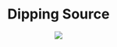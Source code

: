 <h1 align="center">Dipping Source</h1>

<div align="center">
<img src="https://user-images.githubusercontent.com/24207964/158057085-c007523a-8ddb-4e81-aaed-26a19c2ef6e7.png" />
</div>

